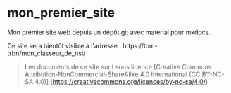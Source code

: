 # mon_premier_site
Mon premier site web depuis un dépôt git avec material pour mkdocs.

Ce site sera bientôt visible à l'adresse : https://tom-trbn/mon_classeur_de_nsi/

> Les documents de ce site sont sous licence [Creative Commons Attribution-NonCommercial-ShareAlike 4.0 International (CC BY-NC-SA 4.0)] (https://creativecommons.org/licences/by-nc-sa/4.0/)
